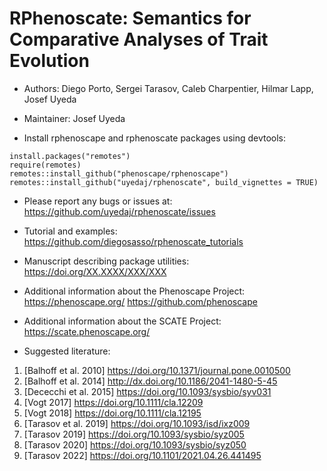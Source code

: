 # RPhenoscate: Semantics for Comparative Analyses of Trait Evolution # 

-   Authors: Diego Porto, Sergei Tarasov, Caleb Charpentier, Hilmar Lapp, Josef Uyeda
-   Maintainer: Josef Uyeda


-   Install rphenoscape and rphenoscate packages using devtools:
```
install.packages("remotes")
require(remotes)
remotes::install_github("phenoscape/rphenoscape")
remotes::install_github("uyedaj/rphenoscate", build_vignettes = TRUE)
```


-   Please report any bugs or issues at:
https://github.com/uyedaj/rphenoscate/issues


-   Tutorial and examples:
https://github.com/diegosasso/rphenoscate_tutorials


-   Manuscript describing package utilities:
https://doi.org/XX.XXXX/XXX/XXX


-	Additional information about the Phenoscape Project:
https://phenoscape.org/
https://github.com/phenoscape


-	Additional information about the SCATE Project:
https://scate.phenoscape.org/


-   Suggested literature:
1. [Balhoff et al. 2010] https://doi.org/10.1371/journal.pone.0010500
2. [Balhoff et al. 2014] http://dx.doi.org/10.1186/2041-1480-5-45
3. [Dececchi et al. 2015] https://doi.org/10.1093/sysbio/syv031
4. [Vogt 2017] https://doi.org/10.1111/cla.12209
5. [Vogt 2018]  https://doi.org/10.1111/cla.12195
6. [Tarasov et al. 2019] https://doi.org/10.1093/isd/ixz009
7. [Tarasov 2019] https://doi.org/10.1093/sysbio/syz005
8. [Tarasov 2020] https://doi.org/10.1093/sysbio/syz050
9. [Tarasov 2022] https://doi.org/10.1101/2021.04.26.441495
